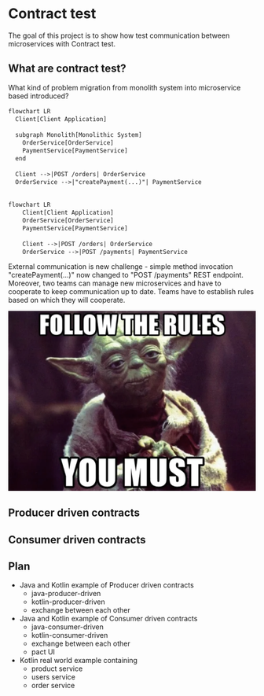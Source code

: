 # Contract test

The goal of this project is to show how test communication between microservices with Contract test.

## What are contract test?

What kind of problem migration from monolith system into microservice based introduced?

```mermaid
flowchart LR
  Client[Client Application]

  subgraph Monolith[Monolithic System]
    OrderService[OrderService]
    PaymentService[PaymentService]
  end

  Client -->|POST /orders| OrderService
  OrderService -->|"createPayment(...)"| PaymentService


```

```mermaid
flowchart LR
    Client[Client Application]
    OrderService[OrderService]
    PaymentService[PaymentService]

    Client -->|POST /orders| OrderService
    OrderService -->|POST /payments| PaymentService
```

External communication is new challenge - simple method invocation "createPayment(...)" now changed to "POST /payments"
REST endpoint. Moreover, two teams can manage new microservices and have to cooperate to keep communication up to date.
Teams have to establish rules based on which they will cooperate.

![](img/follow-rules.png)

## Producer driven contracts



## Consumer driven contracts

## Plan

- Java and Kotlin example of Producer driven contracts
  - java-producer-driven
  - kotlin-producer-driven
  - exchange between each other
- Java and Kotlin example of Consumer driven contracts
  - java-consumer-driven
  - kotlin-consumer-driven
  - exchange between each other
  - pact UI 
- Kotlin real world example containing 
  - product service
  - users service
  - order service


